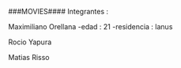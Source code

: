 ###MOVIES####
Integrantes :

Maximiliano Orellana
-edad : 21
-residencia : lanus

Rocio Yapura

Matias Risso